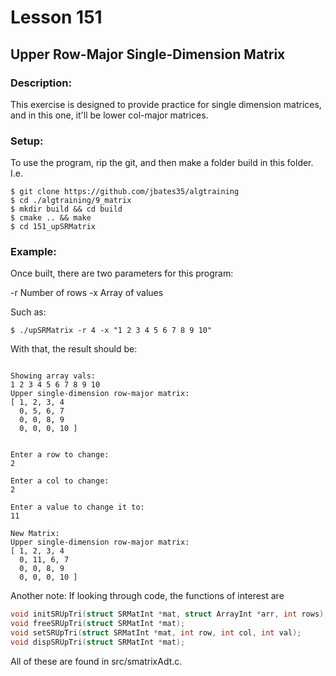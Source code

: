 # Lesson 151
## Upper Row-Major Single-Dimension Matrix
### Description:
This exercise is designed to provide practice for single dimension matrices, and in this one, it'll be lower col-major matrices.
### Setup: 
To use the program, rip the git, and then make a folder build in this folder. I.e.
```
$ git clone https://github.com/jbates35/algtraining
$ cd ./algtraining/9_matrix
$ mkdir build && cd build
$ cmake .. && make
$ cd 151_upSRMatrix 
```
### Example:
Once built, there are two parameters for this program:

-r Number of rows
-x Array of values

Such as:
```
$ ./upSRMatrix -r 4 -x "1 2 3 4 5 6 7 8 9 10"
```

With that, the result should be:
```

Showing array vals:
1 2 3 4 5 6 7 8 9 10 
Upper single-dimension row-major matrix:
[ 1, 2, 3, 4
  0, 5, 6, 7
  0, 0, 8, 9
  0, 0, 0, 10 ]


Enter a row to change:
2

Enter a col to change:
2

Enter a value to change it to:
11

New Matrix:
Upper single-dimension row-major matrix:
[ 1, 2, 3, 4
  0, 11, 6, 7
  0, 0, 8, 9
  0, 0, 0, 10 ]
```

Another note: If looking through code, the functions of interest are 
```c
void initSRUpTri(struct SRMatInt *mat, struct ArrayInt *arr, int rows);
void freeSRUpTri(struct SRMatInt *mat);
void setSRUpTri(struct SRMatInt *mat, int row, int col, int val);
void dispSRUpTri(struct SRMatInt *mat);
```
All of these are found in src/smatrixAdt.c.